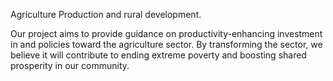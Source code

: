 Agriculture Production and rural development.

Our project aims to provide guidance on productivity-enhancing investment in and policies toward the agriculture sector. By transforming the sector, we believe it will contribute to ending extreme poverty and boosting shared prosperity in our community.
